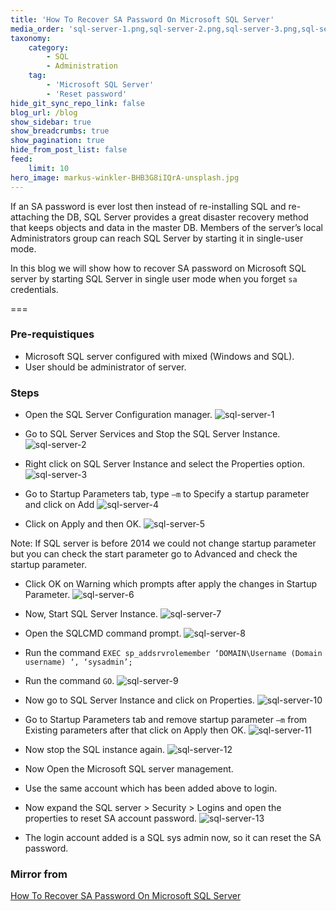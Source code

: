 ```yaml
---
title: 'How To Recover SA Password On Microsoft SQL Server'
media_order: 'sql-server-1.png,sql-server-2.png,sql-server-3.png,sql-server-5.png,sql-server-6.png,sql-server-7.png,sql-server-8.png,sql-server-9.png,sql-server-11.png,sql-server-12.png,sql-server-13.png,sql-server-10.png,sql-server-4.png'
taxonomy:
    category:
        - SQL
        - Administration
    tag:
        - 'Microsoft SQL Server'
        - 'Reset password'
hide_git_sync_repo_link: false
blog_url: /blog
show_sidebar: true
show_breadcrumbs: true
show_pagination: true
hide_from_post_list: false
feed:
    limit: 10
hero_image: markus-winkler-BHB3G8iIQrA-unsplash.jpg
---
```


If an SA password is ever lost then instead of re-installing SQL and re-attaching the DB, SQL Server provides a great disaster recovery method that keeps objects and data in the master DB. Members of the server’s local Administrators group can reach SQL Server by starting it in single-user mode.

In this blog we will show how to recover SA password on Microsoft SQL server by starting SQL Server in single user mode when you forget `sa` credentials.

===

### Pre-requistiques
* Microsoft SQL server configured with mixed (Windows and SQL).
* User should be administrator of server.

### Steps
* Open the SQL Server Configuration manager. 
![sql-server-1](sql-server-1.png "sql-server-1")

* Go to SQL Server Services and Stop the SQL Server Instance. 
![sql-server-2](sql-server-2.png "sql-server-2")

* Right click on SQL Server Instance and select the Properties option. 
![sql-server-3](sql-server-3.png "sql-server-3")

* Go to Startup Parameters tab, type `–m` to Specify a startup parameter and click on Add 
![sql-server-4](sql-server-4.png "sql-server-4")

* Click on Apply and then OK.
![sql-server-5](sql-server-5.png "sql-server-5") 

Note: If SQL server is before 2014 we could not change startup parameter but you can check the start parameter go to Advanced and check the startup parameter.


* Click OK on Warning which prompts after apply the changes in Startup Parameter. 
![sql-server-6](sql-server-6.png "sql-server-6")

* Now, Start SQL Server Instance.
![sql-server-7](sql-server-7.png "sql-server-7")

* Open the SQLCMD command prompt.
![sql-server-8](sql-server-8.png "sql-server-8")

* Run the command `EXEC sp_addsrvrolemember ‘DOMAIN\Username (Domain username) ‘, ‘sysadmin’;`
* Run the command `GO`.
![sql-server-9](sql-server-9.png "sql-server-9")

* Now go to SQL Server Instance and click on Properties.
![sql-server-10](sql-server-10.png "sql-server-10")

* Go to Startup Parameters tab and remove startup parameter `–m` from Existing parameters after that click on Apply then OK.
![sql-server-11](sql-server-11.png "sql-server-11")

* Now stop the SQL instance again.
![sql-server-12](sql-server-12.png "sql-server-12")

* Now Open the Microsoft SQL server management.
* Use the same account which has been added above to login.
* Now expand the SQL server > Security > Logins and open the properties to reset SA account password.
![sql-server-13](sql-server-13.png "sql-server-13")

* The login account added is a SQL sys admin now, so it can reset the SA password.



### Mirror from
[How To Recover SA Password On Microsoft SQL Server](https://www.hex64.net/blog/how-to-recover-sa-password-on-microsoft-sql-server/)



